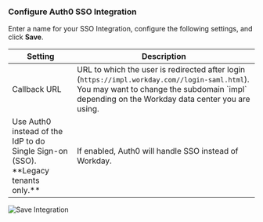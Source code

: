### Configure Auth0 SSO Integration

Enter a name for your SSO Integration, configure the following settings, and click **Save**.

<table class="table">
    <thead>
        <tr>
            <th><strong>Setting</strong></th>
            <th><strong>Description</strong></th>
        </tr>
    </thead>
    <tbody>
        <tr>
            <td>Callback URL</td>
            <td>URL to which the user is redirected after login (<code>https://impl.workday.com/<tenant>/login-saml.html</code>). You may want to change the subdomain `impl` depending on the Workday data center you are using.</td>
        </tr>
        <tr>
            <td>Use Auth0 instead of the IdP to do Single Sign-on (SSO). **Legacy tenants only.**</td>
            <td>If enabled, Auth0 will handle SSO instead of Workday.</td>
        </tr>
    </tbody>
</table>

![Save Integration](https://auth0.com/docs/media/articles/dashboard/sso-integrations/create-save-workday.png)
